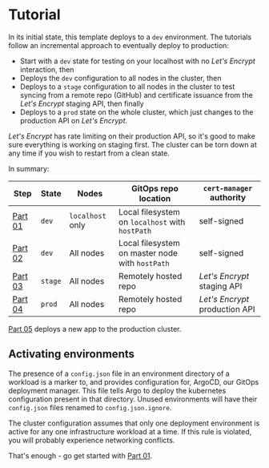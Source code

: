 # Tutorial

In its initial state, this template deploys to a `dev` environment. The tutorials follow an incremental approach to eventually deploy to production:

- Start with a `dev` state for testing on your localhost with no *Let's Encrypt* interaction, then
- Deploys the `dev` configuration to all nodes in the cluster, then
- Deploys to a `stage` configuration to all nodes in the cluster to test syncing from a remote repo (GitHub) and certificate issuance from the *Let's Encrypt* staging API, then finally
- Deploys to a `prod` state on the whole cluster, which just changes to the production API on *Let's Encrypt*. 

*Let's Encrypt* has rate limiting on their production API, so it's good to make sure everything is working on staging first. The cluster can be torn down at any time if you wish to restart from a clean state.

In summary:

| Step                     | State   | Nodes            | GitOps repo location                            | `cert-manager` authority       |
| ------------------------ | ------- | ---------------- | ----------------------------------------------- | ------------------------------ |
| [Part 01](tutorial01.md) | `dev`   | `localhost` only | Local filesystem on `localhost` with `hostPath` | self-signed                    |
| [Part 02](tutorial02.md) | `dev`   | All nodes        | Local filesystem on master node with `hostPath` | self-signed                    |
| [Part 03](tutorial03.md) | `stage` | All nodes        | Remotely hosted repo                            | *Let's Encrypt* staging API    |
| [Part 04](tutorial04.md) | `prod`  | All nodes        | Remotely hosted repo                            | *Let's Encrypt* production API |

[Part 05](tutorial05.md) deploys a new app to the production cluster.

## Activating environments

The presence of a `config.json` file in an environment directory of a workload is a marker to, and provides configuration for, ArgoCD, our GitOps deployment manager. This file tells Argo to deploy the kubernetes configuration present in that directory. Unused environments will have their `config.json` files renamed to `config.json.ignore`. 

The cluster configuration assumes that only one deployment environment is active for any one infrastructure workload at a time. If this rule is violated, you will probably experience networking conflicts.

That's enough - go get started with [Part 01](tutorial01.md).